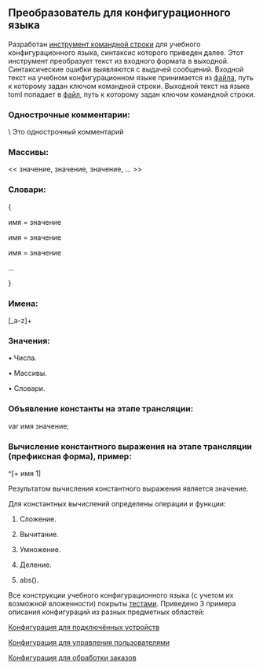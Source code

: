 ## Преобразователь для конфигурационного языка
Разработан [инструмент командной строки](https://github.com/diedamia/Config/blob/main/homework_3/main.py) для учебного конфигурационного языка, синтаксис которого приведен далее. Этот инструмент преобразует текст из входного формата в выходной. Синтаксические ошибки выявляются с выдачей сообщений.
Входной текст на учебном конфигурационном языке принимается из [файла](https://github.com/diedamia/Config/blob/main/homework_3/input1.txt), путь к которому задан ключом командной строки. Выходной текст на языке toml попадает в [файл](https://github.com/diedamia/Config/blob/main/homework_3/output.toml), путь к которому задан ключом командной строки.
### Однострочные комментарии:
\ Это однострочный комментарий
### Массивы:
<< значение, значение, значение, ... >>
### Словари:
{
 
 имя = значение
 
 имя = значение
 
 имя = значение
 
 ...

}
### Имена:
[_a-z]+
### Значения:
• Числа.

• Массивы.

• Словари.
### Объявление константы на этапе трансляции:
var имя значение;
### Вычисление константного выражения на этапе трансляции (префиксная форма), пример:
^[+ имя 1]

Результатом вычисления константного выражения является значение.

Для константных вычислений определены операции и функции:

1. Сложение.

2. Вычитание.

3. Умножение.

4. Деление.

5. abs().

Все конструкции учебного конфигурационного языка (с учетом их возможной вложенности) покрыты [тестами](https://github.com/diedamia/Config/blob/main/homework_3/tests.py). Приведено 3 примера описания конфигураций из разных предметных областей:

[Конфигурация для подключённых устройств](https://github.com/diedamia/Config/blob/main/homework_3/input1.txt)

[Конфигурация для управления пользователями](https://github.com/diedamia/Config/blob/main/homework_3/input2.txt)

[Конфигурация для обработки заказов](https://github.com/diedamia/Config/blob/main/homework_3/input3.txt)

